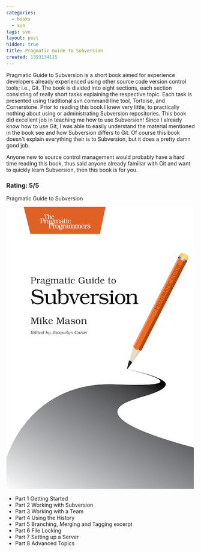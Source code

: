 ```yaml
---
categories:
  - books
  - svn
tags: svn
layout: post
hidden: true
title: Pragmatic Guide to Subversion
created: 1393134115
---
```


Pragmatic Guide to Subversion is a short book aimed for experience developers already experienced using other source code version control tools; i.e., Git. The book is divided into eight sections, each section consisting of really short tasks explaining the respective topic. Each task is presented using traditional svn command line tool, Tortoise, and Cornerstone. Prior to reading this book I knew very little, to practically nothing about using or administrating Subversion repositories. This book did excellent job in teaching me how to use Subversion! Since I already know how to use Git, I was able to easily understand the material mentioned in the book see and how Subversion differs to Git. Of course this book doesn't explain everything their is to Subversion, but it does a pretty damn good job. 

Anyone new to source control management would probably have a hard time reading this book, thus said anyone already familiar with Git and want to quickly learn Subversion, then this book is for you.

### Rating: 5/5

Pragmatic Guide to Subversion

<a href="http://pragprog.com/book/pg_svn/pragmatic-guide-to-subversion" target="_blank"><img src="/assets/books/practical-guide-to-svn.jpg"></a>

* Part 1 Getting Started
* Part 2 Working with Subversion
* Part 3 Working with a Team
* Part 4 Using the History
* Part 5 Branching, Merging and Tagging excerpt
* Part 6 File Locking
* Part 7 Setting up a Server
* Part 8 Advanced Topics
